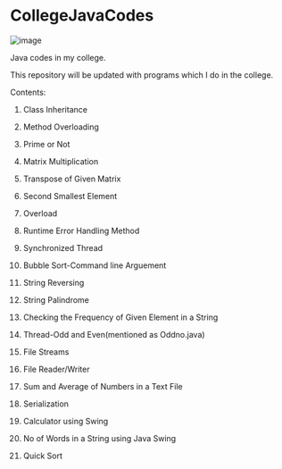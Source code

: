# CollegeJavaCodes

![image](https://user-images.githubusercontent.com/95079525/208236524-6d226d7b-1974-462b-8ae3-3a73ac76cfba.png)

Java codes in my college.

This repository will be updated with programs which I do in the college.

Contents:
  
  1. Class Inheritance
  
  2. Method Overloading
  
  3. Prime or Not
  
  4. Matrix Multiplication
  
  5. Transpose of Given Matrix
  
  6. Second Smallest Element
  
  7. Overload
  
  8. Runtime Error Handling Method
  
  9. Synchronized Thread
 
  10. Bubble Sort-Command line Arguement
  
  11. String Reversing
  
  12. String Palindrome
  
  13. Checking the Frequency of Given Element in a String
  
  14. Thread-Odd and Even(mentioned as Oddno.java)
  
  15. File Streams
  
  16. File Reader/Writer
  
  17. Sum and Average of Numbers in a Text File
  
  18. Serialization
  
  19. Calculator using Swing
  
  20. No of Words in a String using Java Swing
  
  21. Quick Sort
  
